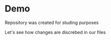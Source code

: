 # Demo

Repository was created for studing purposes

Let's see how changes are discrebed in our files
